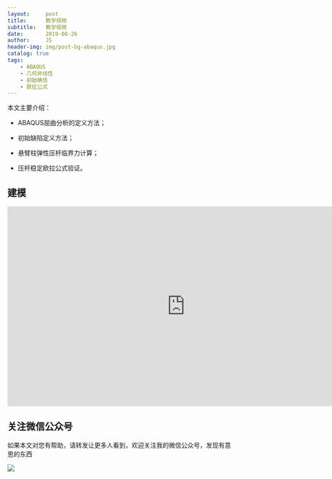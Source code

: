 ```yaml
---
layout:     post
title:      教学视频
subtitle:   教学视频
date:       2019-06-26
author:     JS
header-img: img/post-bg-abaqus.jpg
catalog: true
tags:
    - ABAQUS
    - 几何非线性
    - 初始确信
    - 欧拉公式
---
```


<head>
    <script src="https://cdn.mathjax.org/mathjax/latest/MathJax.js?config=TeX-AMS-MML_HTMLorMML" type="text/javascript"></script>
    <script type="text/x-mathjax-config">
        MathJax.Hub.Config({
            tex2jax: {
            skipTags: ['script', 'noscript', 'style', 'textarea', 'pre'],
            inlineMath: [['$','$']]
            }
        });
    </script>
</head>

本文主要介绍：

*	ABAQUS屈曲分析的定义方法；

*	初始缺陷定义方法；

*	悬臂柱弹性压杆临界力计算；

*	压杆稳定欧拉公式验证。

##  建模

<iframe 
    height=450 
    width=800 
    src="https://v.qq.com/iframe/preview.html?width=500&amp;height=375&amp;auto=0&amp;vid=i08405yblh4" 
    frameborder=0 
    allowfullscreen>
</iframe>


## 关注微信公众号

如果本文对您有帮助，请转发让更多人看到，欢迎关注我的微信公众号，发现有意思的东西 

![](https://wx4.sinaimg.cn/mw1024/783153a1gy1g3n6a5x479j20iw09kjt7.jpg)
 
